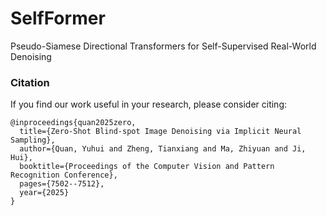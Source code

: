 # SelfFormer
Pseudo-Siamese Directional Transformers for Self-Supervised Real-World Denoising

### Citation

If you find our work useful in your research, please consider citing:

```
@inproceedings{quan2025zero,
  title={Zero-Shot Blind-spot Image Denoising via Implicit Neural Sampling},
  author={Quan, Yuhui and Zheng, Tianxiang and Ma, Zhiyuan and Ji, Hui},
  booktitle={Proceedings of the Computer Vision and Pattern Recognition Conference},
  pages={7502--7512},
  year={2025}
}
```
